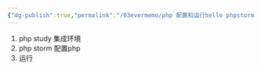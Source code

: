 ```yaml
---
{"dg-publish":true,"permalink":"/03evermemo/php 配置和运行hello phpstorm/","dgPassFrontmatter":true}
---
```



1. php study 集成环境
2. php storm 配置php
3. 运行


